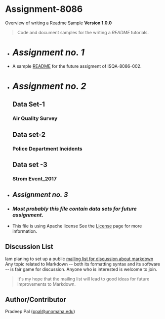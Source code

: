 # Assignment-8086
Overview of writing a Readme Sample
**Version 1.0.0**
> Code and document samples for the writing a _README_ tutorials.
 * # **_Assignment no. 1_**
 * A sample [README](https://en.wikipedia.org/wiki/README) for the future assigment of ISQA-8086-002.
 
 * # **_Assignment no. 2_**
    ## Data Set-1
    ### Air Quality Survey
    
    ##  Data set-2
    ### Police Department Incidents
    
    ## Data set -3
    ### Strom Event_2017 
       
 * ## **_Assignment no. 3_**
 * ### _Most probably this file contain data sets for future assignment_.
 * This file is using Apache license See the [License](https://www.apache.org/licenses/LICENSE-2.0) page for more information.
 
  Discussion List <a id="discussion-list" />
---------------
Iam planing to set up a public [mailing list for discussion about markdown][ml]
Any topic related to Markdown -- both its formatting syntax and
its software -- is fair game for discussion. Anyone who is interested
is welcome to join.
> It's my hope that the mailing list will lead to good ideas for future
improvements to Markdown.

[ml]: http://six.pairlist.net/mailman/listinfo/markdown-discuss

## Author/Contributor
Pradeep Pal (<ppal@unomaha.edu>)

